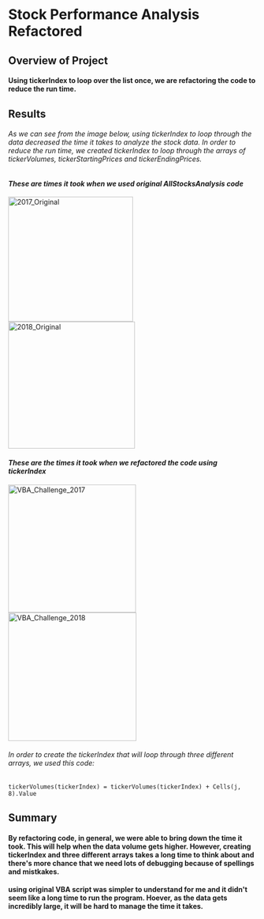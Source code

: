 # Stock Performance Analysis Refactored
## Overview of Project
####  Using tickerIndex to loop over the list once, we are refactoring the code to reduce the run time.

## Results

######   As we can see from the image below, using tickerIndex to loop through the data decreased the time it takes to analyze the stock data. In order to reduce the run time, we created tickerIndex to loop through the arrays of tickerVolumes, tickerStartingPrices and tickerEndingPrices.
#### *These are times it took when we used original AllStocksAnalysis code*
<img width="253" alt="2017_Original" src="https://user-images.githubusercontent.com/81896860/118428938-679a4080-b685-11eb-8ba5-5d195adcf475.png">
<img width="257" alt="2018_Original" src="https://user-images.githubusercontent.com/81896860/118428958-741e9900-b685-11eb-9495-982a5b2e443d.png">

#### *These are the times it took when we refactored the code using tickerIndex*
<img width="259" alt="VBA_Challenge_2017" src="https://user-images.githubusercontent.com/81896860/118428718-ee025280-b684-11eb-82a8-c1230407f1f7.png">
<img width="260" alt="VBA_Challenge_2018" src="https://user-images.githubusercontent.com/81896860/118428726-f0fd4300-b684-11eb-8c13-a392b059e385.png">

######  In order to create the tickerIndex that will loop through three different arrays, we used this code:
```
tickerVolumes(tickerIndex) = tickerVolumes(tickerIndex) + Cells(j, 8).Value
```

## Summary 
#### By refactoring code, in general, we were able to bring down the time it took. This will help when the data volume gets higher. However, creating tickerIndex and three different arrays takes a long time to think about and there's more chance that we need lots of debugging because of spellings and mistkakes.

#### using original VBA script was simpler to understand for me and it didn't seem like a long time to run the program. Hoever, as the data gets incredibly large, it will be hard to manage the time it takes. 
